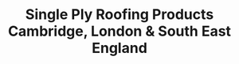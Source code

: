 ---
title: Single Ply Roofing Products Cambridge, London & South East England
heading: Single Ply Roofing Products
description: Test
layout: products.html
priority: 0.9
image: image3.JPG
---